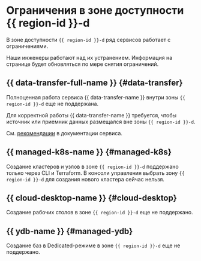 # Ограничения в зоне доступности {{ region-id }}-d

В зоне доступности `{{ region-id }}-d` ряд сервисов работает с ограничениями.

Наши инженеры работают над их устранением. Информация на странице будет обновляться по мере снятия ограничений.

## {{ data-transfer-full-name }} {#data-transfer}

Полноценная работа сервиса {{ data-transfer-name }} внутри зоны `{{ region-id }}-d` еще не поддержана.

Для корректной работы {{ data-transfer-name }} требуется, чтобы источник или приемник данных размещался вне зоны `{{ region-id }}-d`. 

См. [рекомендации](../../data-transfer/operations/endpoint/migration-to-an-availability-zone.md) в документации сервиса.

## {{ managed-k8s-name }} {#managed-k8s}

Создание кластеров и узлов в зоне `{{ region-id }}-d` поддержано только через CLI и Terraform. В консоли управления выбрать зону `{{ region-id }}-d` для создания нового кластера сейчас нельзя.

## {{ cloud-desktop-name }} {#cloud-desktop}

Создание рабочих столов в зоне `{{ region-id }}-d` еще не поддержано.

## {{ ydb-name }} {#managed-ydb}

Создание баз в Dedicated-режиме в зоне `{{ region-id }}-d` еще не поддержано.
